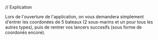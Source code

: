 // Explication

Lors de l'ouverture de l'application, on vous demandera simplement d'entrer les coordonées de 5 bateaux (2 sous-marins et un pour tous les autres types), puis de rentrer vos lancers succesifs (sous forme de coordonés encore).